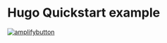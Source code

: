 # Hugo Quickstart example

[![amplifybutton](https://oneclick.amplifyapp.com/button.svg)](https://console.aws.amazon.com/amplify/home#/deploy?repo=https://github.com/rbdgsa/hugo-example)
